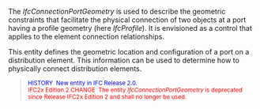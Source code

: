 The _IfcConnectionPortGeometry_ is used to describe the geometric constraints that facilitate the physical connection of two objects at a port having a profile geometry (here _IfcProfile_). It is envisioned as a control that applies to the element connection relationships.

This entity defines the geometric location and configuration of a port on a distribution element. This information can be used to determine how to physically connect distribution elements.

> <small><font color="#0000ff">HISTORY&nbsp;
New entity in IFC Release 2.0. </font><br>
  <font color="#ff0000">IFC2x Edition 2
CHANGE&nbsp; The entity <i>IfcConnectionPortGeometry</i>
is
deprecated since Release IFC2x Edition 2 and shall no longer be used.</font>
  </small>